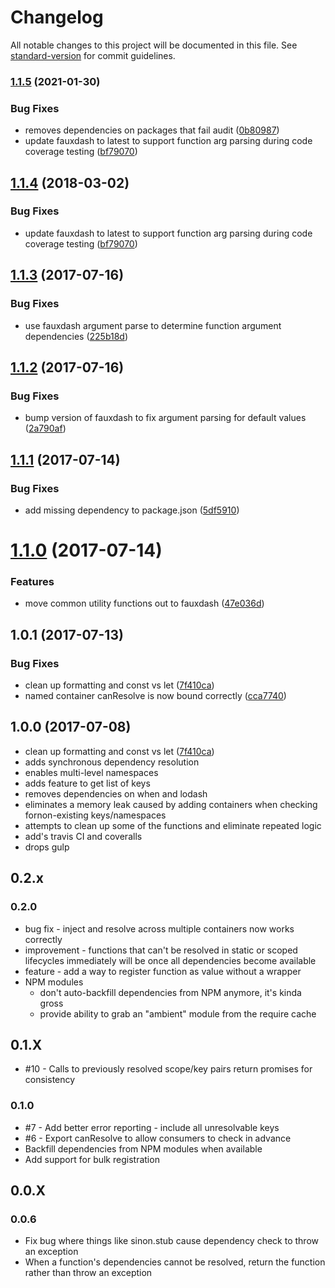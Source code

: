 # Changelog

All notable changes to this project will be documented in this file. See [standard-version](https://github.com/conventional-changelog/standard-version) for commit guidelines.

### [1.1.5](https://github.com/arobson/fount/compare/v1.1.3...v1.1.5) (2021-01-30)


### Bug Fixes

* removes dependencies on packages that fail audit ([0b80987](https://github.com/arobson/fount/commit/0b80987f5ba58a7cc9d7e6c0a9e82a3e8c32f556))
* update fauxdash to latest to support function arg parsing during code coverage testing ([bf79070](https://github.com/arobson/fount/commit/bf790700c88bbc9edc486c32b5f09f470d9cae79))

<a name="1.1.4"></a>
## [1.1.4](https://github.com/arobson/fount/compare/v1.1.3...v1.1.4) (2018-03-02)


### Bug Fixes

* update fauxdash to latest to support function arg parsing during code coverage testing ([bf79070](https://github.com/arobson/fount/commit/bf79070))



<a name="1.1.3"></a>
## [1.1.3](https://github.com/arobson/fount/compare/v1.1.2...v1.1.3) (2017-07-16)


### Bug Fixes

* use fauxdash argument parse to determine function argument dependencies ([225b18d](https://github.com/arobson/fount/commit/225b18d))



<a name="1.1.2"></a>
## [1.1.2](https://github.com/arobson/fount/compare/v1.1.1...v1.1.2) (2017-07-16)


### Bug Fixes

* bump version of fauxdash to fix argument parsing for default values ([2a790af](https://github.com/arobson/fount/commit/2a790af))



<a name="1.1.1"></a>
## [1.1.1](https://github.com/arobson/fount/compare/v1.1.0...v1.1.1) (2017-07-14)


### Bug Fixes

* add missing dependency to package.json ([5df5910](https://github.com/arobson/fount/commit/5df5910))



<a name="1.1.0"></a>
# [1.1.0](https://github.com/arobson/fount/compare/v1.0.1...v1.1.0) (2017-07-14)


### Features

* move common utility functions out to fauxdash ([47e036d](https://github.com/arobson/fount/commit/47e036d))



<a name="1.0.1"></a>
## 1.0.1 (2017-07-13)


### Bug Fixes

* clean up formatting and const vs let ([7f410ca](https://github.com/arobson/fount/commit/7f410ca))
* named container canResolve is now bound correctly ([cca7740](https://github.com/arobson/fount/commit/cca7740))



<a name="1.0.0"></a>
## 1.0.0 (2017-07-08)

* clean up formatting and const vs let ([7f410ca](https://github.com/LeanKit-Labs/fount/commit/7f410ca))
* adds synchronous dependency resolution
* enables multi-level namespaces
* adds feature to get list of keys
* removes dependencies on when and lodash
* eliminates a memory leak caused by adding containers when checking fornon-existing keys/namespaces
* attempts to clean up some of the functions and eliminate repeated logic
* add's travis CI and coveralls
* drops gulp

## 0.2.x

### 0.2.0
 * bug fix - inject and resolve across multiple containers now works correctly
 * improvement - functions that can't be resolved in static or scoped lifecycles immediately will be once all dependencies become available
 * feature - add a way to register function as value without a wrapper
 * NPM modules
 	* don't auto-backfill dependencies from NPM anymore, it's kinda gross
 	* provide ability to grab an "ambient" module from the require cache

## 0.1.X

 * #10 - Calls to previously resolved scope/key pairs return promises for consistency

### 0.1.0

 * #7 - Add better error reporting - include all unresolvable keys
 * #6 - Export canResolve to allow consumers to check in advance
 * Backfill dependencies from NPM modules when available
 * Add support for bulk registration

## 0.0.X

### 0.0.6
 * Fix bug where things like sinon.stub cause dependency check to throw an exception
 * When a function's dependencies cannot be resolved, return the function rather than throw an exception
